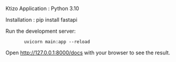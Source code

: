 Ktizo Application :
            Python 3.10


Installation :
            pip install fastapi
        


Run the development server:

           uvicorn main:app --reload


Open http://127.0.0.1:8000/docs  with your browser to see the result.








